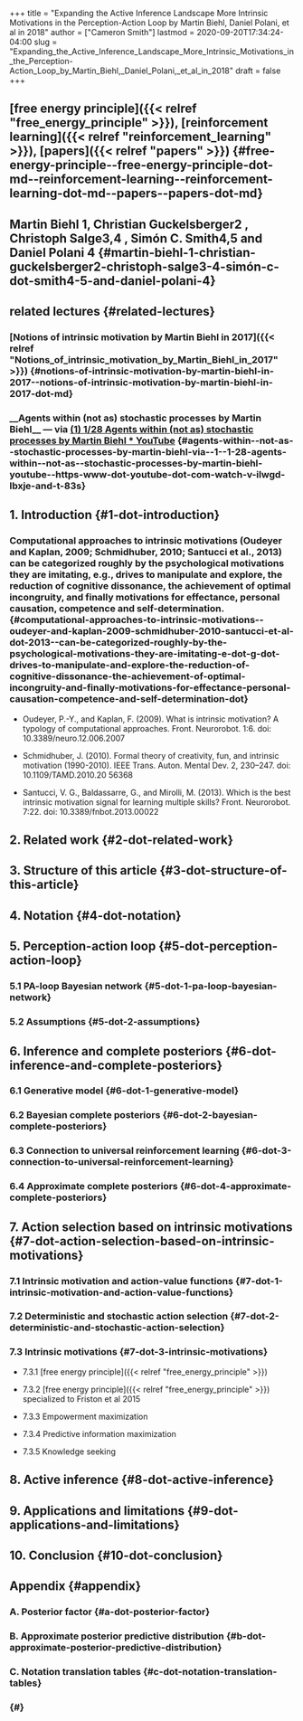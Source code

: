 +++
title = "Expanding the Active Inference Landscape More Intrinsic Motivations in the Perception-Action Loop by Martin Biehl, Daniel Polani, et al in 2018"
author = ["Cameron Smith"]
lastmod = 2020-09-20T17:34:24-04:00
slug = "Expanding_the_Active_Inference_Landscape_More_Intrinsic_Motivations_in_the_Perception-Action_Loop_by_Martin_Biehl,_Daniel_Polani,_et_al_in_2018"
draft = false
+++

## [free energy principle]({{< relref "free_energy_principle" >}}), [reinforcement learning]({{< relref "reinforcement_learning" >}}), [papers]({{< relref "papers" >}}) {#free-energy-principle--free-energy-principle-dot-md--reinforcement-learning--reinforcement-learning-dot-md--papers--papers-dot-md}


## Martin Biehl 1, Christian Guckelsberger2 , Christoph Salge3,4 , Simón C. Smith4,5 and Daniel Polani 4 {#martin-biehl-1-christian-guckelsberger2-christoph-salge3-4-simón-c-dot-smith4-5-and-daniel-polani-4}


## related lectures {#related-lectures}


### [Notions of intrinsic motivation by Martin Biehl in 2017]({{< relref "Notions_of_intrinsic_motivation_by_Martin_Biehl_in_2017" >}}) {#notions-of-intrinsic-motivation-by-martin-biehl-in-2017--notions-of-intrinsic-motivation-by-martin-biehl-in-2017-dot-md}


### \_\_Agents within (not as) stochastic processes by Martin Biehl\_\_ — via [(1) 1/28 Agents within (not as) stochastic processes by Martin Biehl \* YouTube](<https://www.youtube.com/watch?v=iLWgD%5FLbxjE&t=83s>) {#agents-within--not-as--stochastic-processes-by-martin-biehl-via--1--1-28-agents-within--not-as--stochastic-processes-by-martin-biehl-youtube--https-www-dot-youtube-dot-com-watch-v-ilwgd-lbxje-and-t-83s}


## 1. Introduction {#1-dot-introduction}


### Computational approaches to intrinsic motivations (Oudeyer and Kaplan, 2009; Schmidhuber, 2010; Santucci et al., 2013) can be categorized roughly by the psychological motivations they are imitating, e.g., drives to manipulate and explore, the reduction of cognitive dissonance, the achievement of optimal incongruity, and finally motivations for effectance, personal causation, competence and self-determination. {#computational-approaches-to-intrinsic-motivations--oudeyer-and-kaplan-2009-schmidhuber-2010-santucci-et-al-dot-2013--can-be-categorized-roughly-by-the-psychological-motivations-they-are-imitating-e-dot-g-dot-drives-to-manipulate-and-explore-the-reduction-of-cognitive-dissonance-the-achievement-of-optimal-incongruity-and-finally-motivations-for-effectance-personal-causation-competence-and-self-determination-dot}

<!--list-separator-->

-  Oudeyer, P.-Y., and Kaplan, F. (2009). What is intrinsic motivation? A typology of computational approaches. Front. Neurorobot. 1:6. doi: 10.3389/neuro.12.006.2007

<!--list-separator-->

-  Schmidhuber, J. (2010). Formal theory of creativity, fun, and intrinsic motivation (1990-2010). IEEE Trans. Auton. Mental Dev. 2, 230–247. doi: 10.1109/TAMD.2010.20 56368

<!--list-separator-->

-  Santucci, V. G., Baldassarre, G., and Mirolli, M. (2013). Which is the best intrinsic motivation signal for learning multiple skills? Front. Neurorobot. 7:22. doi: 10.3389/fnbot.2013.00022


## 2. Related work {#2-dot-related-work}


## 3. Structure of this article {#3-dot-structure-of-this-article}


## 4. Notation {#4-dot-notation}


## 5. Perception-action loop {#5-dot-perception-action-loop}


### 5.1 PA-loop Bayesian network {#5-dot-1-pa-loop-bayesian-network}


### 5.2 Assumptions {#5-dot-2-assumptions}


## 6. Inference and complete posteriors {#6-dot-inference-and-complete-posteriors}


### 6.1 Generative model {#6-dot-1-generative-model}


### 6.2 Bayesian complete posteriors {#6-dot-2-bayesian-complete-posteriors}


### 6.3 Connection to universal reinforcement learning {#6-dot-3-connection-to-universal-reinforcement-learning}


### 6.4 Approximate complete posteriors {#6-dot-4-approximate-complete-posteriors}


## 7. Action selection based on intrinsic motivations {#7-dot-action-selection-based-on-intrinsic-motivations}


### 7.1 Intrinsic motivation and action-value functions {#7-dot-1-intrinsic-motivation-and-action-value-functions}


### 7.2 Deterministic and stochastic action selection {#7-dot-2-deterministic-and-stochastic-action-selection}


### 7.3 Intrinsic motivations {#7-dot-3-intrinsic-motivations}

<!--list-separator-->

-  7.3.1 [free energy principle]({{< relref "free_energy_principle" >}})

<!--list-separator-->

-  7.3.2 [free energy principle]({{< relref "free_energy_principle" >}}) specialized to Friston et al 2015

<!--list-separator-->

-  7.3.3 Empowerment maximization

<!--list-separator-->

-  7.3.4 Predictive information maximization

<!--list-separator-->

-  7.3.5 Knowledge seeking


## 8. Active inference {#8-dot-active-inference}


## 9. Applications and limitations {#9-dot-applications-and-limitations}


## 10. Conclusion {#10-dot-conclusion}


## Appendix {#appendix}


### A. Posterior factor {#a-dot-posterior-factor}


### B. Approximate posterior predictive distribution {#b-dot-approximate-posterior-predictive-distribution}


### C. Notation translation tables {#c-dot-notation-translation-tables}


###  {#}
